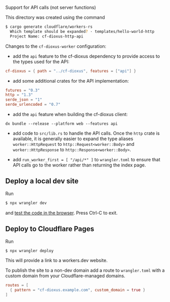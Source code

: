 Support for API calls (not server functions)

This directory was created using the command
```sh
$ cargo generate cloudflare/workers-rs
  Which template should be expanded? · templates/hello-world-http
  Project Name: cf-dioxus-http-api
```

Changes to the `cf-dioxus-worker` configuration:

- add the `api` feature to the cf-dioxus dependency to provide access to the types used for the API:
```toml
cf-dioxus = { path = "../cf-dioxus", features = ["api"] }
```

- add some additional crates for the API implementation:
```toml
futures = "0.3"
http = "1.3"
serde_json = "1"
serde_urlencoded = "0.7"
```

- add the `api` feature when building the cf-dioxus client:
```
dx bundle --release --platform web --features api
```

- add code to `src/lib.rs` to handle the API calls. Once the `http` crate is available, it is
generally easier to expand the type aliases `worker::HttpRequest` to `http::Request<worker::Body>`
and `worker::HttpResponse` to `http::Response<worker::Body>`.

- add `run_worker_first = [ "/api/*" ]` to `wrangler.toml` to ensure that API calls go to the worker
rather than returning the index page.

## Deploy a local dev site

Run
```sh
$ npx wrangler dev
```
and [test the code in the browser](http://localhost:8787/). Press Ctrl-C to exit.

## Deploy to Cloudflare Pages

Run
```sh
$ npx wrangler deploy
```

This will provide a link to a workers.dev website.

To publish the site to a non-dev domain add a route to `wrangler.toml` with a
custom domain from your Cloudflare-managed domains.
```toml
routes = [
  { pattern = "cf-dioxus.example.com", custom_domain = true }
]
```
